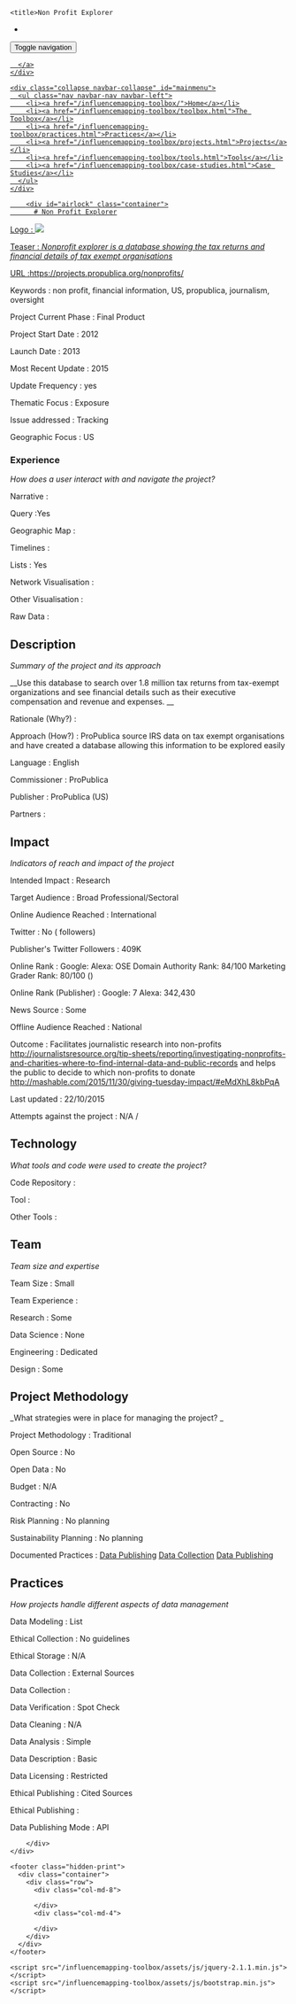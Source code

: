 <!DOCTYPE html>
<html>
  <head>
    <meta charset="utf-8">
    <meta http-equiv="X-UA-Compatible" content="IE=edge,chrome=1">
    <meta name="viewport" content="width=device-width, initial-scale=1.0">

    <title>Non Profit Explorer
 - </title>
    <meta name="author" content="Friedrich Lindenberg" />
    <meta name="description" content="Use this database to search over 1.8 million tax returns from tax-exempt organizations and see financial details such as their executive compensation and revenue and expenses. " />
    <meta name="keywords" content="" />

    <link href="/influencemapping-toolbox/assets/css/bootstrap.min.css" rel="stylesheet">
    <link href='/influencemapping-toolbox/assets/css/font.css' rel='stylesheet' type='text/css'>
    <link href="/influencemapping-toolbox/assets/css/style.css" rel='stylesheet' type='text/css'>

    <link rel="shortcut icon" href="/assets/images/opennews-favicon.ico">
  </head>
  <body>
    <div id="page">
      <nav class="navbar navbar-default navbar-static-top" role="navigation">
  <div class="container">
    <div class="navbar-header">
      <button type="button" class="navbar-toggle" data-toggle="collapse"
        data-target="#mainmenu">
        <span class="sr-only">Toggle navigation</span>
        <span class="icon-bar"></span>
        <span class="icon-bar"></span>
        <span class="icon-bar"></span>
      </button>
      <a class="navbar-brand" href="/">
        
      </a>
    </div>

    <div class="collapse navbar-collapse" id="mainmenu">
      <ul class="nav navbar-nav navbar-left">
        <li><a href="/influencemapping-toolbox/">Home</a></li>
        <li><a href="/influencemapping-toolbox/toolbox.html">The Toolbox</a></li>
        <li><a href="/influencemapping-toolbox/practices.html">Practices</a></li>
        <li><a href="/influencemapping-toolbox/projects.html">Projects</a></li>
        <li><a href="/influencemapping-toolbox/tools.html">Tools</a></li>
        <li><a href="/influencemapping-toolbox/case-studies.html">Case Studies</a></li>
      </ul>
    </div>
  </div>
</nav>

        <div id="airlock" class="container">
          # Non Profit Explorer


Logo
: ![](N/A)

Teaser
: _Nonprofit explorer is a database showing the tax returns and financial details of tax exempt organisations_

URL
:https://projects.propublica.org/nonprofits/


Keywords
: non profit, financial information, US, propublica, journalism, oversight



Project Current Phase
: Final Product

	

Project Start Date
: 2012



Launch Date
: 2013



Most Recent Update
: 2015



Update Frequency
: yes



Thematic Focus
: Exposure



Issue addressed
: Tracking 



Geographic Focus
: US


### Experience

_How does a user interact with and navigate the project?_

Narrative
:  

Query
:Yes 

Geographic Map
:  

Timelines
:  

Lists
: Yes 

Network Visualisation
:  

Other Visualisation
:   

Raw Data 
:

## Description

_Summary of the project and its approach_

__Use this database to search over 1.8 million tax returns from tax-exempt organizations and see financial details such as their executive compensation and revenue and expenses. __


Rationale (Why?)
: 



Approach (How?)
: ProPublica source IRS data on tax exempt organisations and have created a database allowing this information to be explored easily



Language
: English



Commissioner
: ProPublica



Publisher
: ProPublica (US)



Partners
: 


## Impact

_Indicators of reach and impact of the project_

Intended Impact
: Research



Target Audience
: Broad Professional/Sectoral



Online Audience Reached
: International



Twitter
: No ( followers)



Publisher's Twitter Followers
: 409K



Online Rank
:  Google:    Alexa:   OSE Domain Authority Rank: 84/100 Marketing Grader Rank: 80/100 ()


Online Rank (Publisher)
:  Google: 7  Alexa: 342,430



News Source
: Some



Offline Audience Reached
: National



Outcome
: Facilitates journalistic research into non-profits http://journalistsresource.org/tip-sheets/reporting/investigating-nonprofits-and-charities-where-to-find-internal-data-and-public-records and helps the public to decide to which non-profits to donate http://mashable.com/2015/11/30/giving-tuesday-impact/#eMdXhL8kbPqA



Last updated
: 22/10/2015


Attempts against the project
: N/A  / 


## Technology

_What tools and code were used to create the project?_

Code Repository
: []()



Tool
: 



Other Tools
: 


## Team

_Team size and expertise_

Team Size
: Small



Team Experience
:  

Research
: Some 

Data Science
: None 

Engineering
:  Dedicated

Design
: Some


## Project Methodology

_What strategies were in place for managing the project? _

Project Methodology
: Traditional



Open Source
: No



Open Data
: No



Budget
: N/A



Contracting
: No



Risk Planning
: No planning



Sustainability Planning
: No planning


Documented Practices
: [Data Publishing](https://projects.propublica.org/nonprofits/api) [Data Collection](https://projects.propublica.org/nonprofits/) [Data Publishing](https://www.propublica.org/about/propublica-data-terms-of-use)


## Practices

_How projects handle different aspects of data management_

Data Modeling
: List



Ethical Collection
: No guidelines



Ethical Storage
: N/A



Data Collection
: External Sources



Data Collection
: 



Data Verification
: Spot Check



Data Cleaning
: N/A



Data Analysis
: Simple



Data Description
: Basic



Data Licensing
: Restricted



Ethical Publishing
: Cited Sources



Ethical Publishing
: 



Data Publishing Mode
: API

        </div>
    </div>

    <footer class="hidden-print">
      <div class="container">
        <div class="row">
          <div class="col-md-8">
            
          </div>
          <div class="col-md-4">
            
          </div>
        </div>
      </div>
    </footer>

    <script src="/influencemapping-toolbox/assets/js/jquery-2.1.1.min.js"></script>
    <script src="/influencemapping-toolbox/assets/js/bootstrap.min.js"></script>
  </body>
</html>
